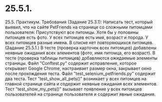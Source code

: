# 25.5.1.
25.5. Практикум. Требования (Задание 25.3.1): Написать тест, который выявил, что на сайте PetFriends на странице со сложными питомцами пользователя:  Присутствуют все питомцы. Хотя бы у половины питомцев есть фото. У всех питомцев есть имя, возраст и порода. У всех питомцев разные имена. В списке нет повторяющихся питомцев. (Задание 25.5.1.)  В тесте (проверка карточек всех питомцев) добавлены неявные ожидания всех элементов (фото, имя питомца, его возраст). В тесте (проверка таблицы питомцев) добавляются ожидаемые элементы страницы. Файл "Conftest.py" содержит исправление, которое открывает Google Chrome, настраивает размер окна, закрывает окно после прохождения теста.  Файл "test_selenium_petfriends.py" содержит два теста.  Тест "test_show_all_pets()" возникает у всех питомцев на главной странице сайта и содержит неявные ожидания всех элементов. Тест "test_show_my_pets()" вызывает появление у всех питомцев пользователей на странице пользователя и содержит явные ожидания. 
